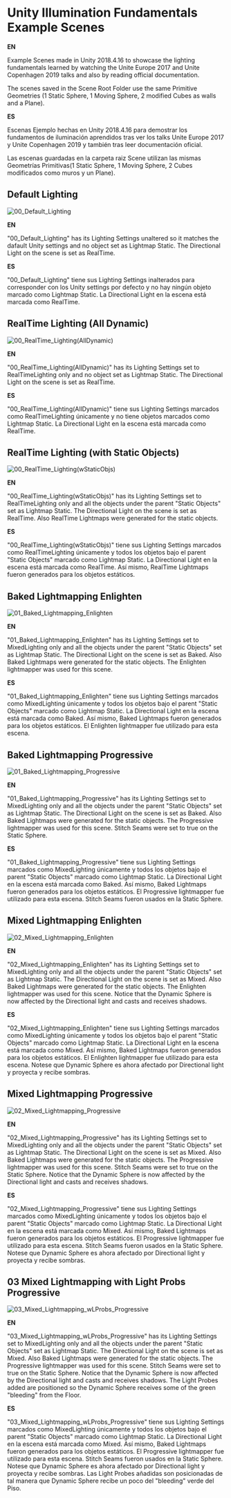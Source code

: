 # Unity Illumination Fundamentals Example Scenes

__EN__

Example Scenes made in Unity 2018.4.16 to showcase the lighting fundamentals learned by watching the Unite Europe 2017 and Unite Copenhagen 2019 talks and also by reading official documentation.

The scenes saved in the Scene Root Folder use the same Primitive Geometries (1 Static Sphere, 1 Moving Sphere, 2 modified Cubes as walls and a Plane).

__ES__

Escenas Ejemplo hechas en Unity 2018.4.16 para demostrar los fundamentos de iluminación aprendidos tras ver los talks Unite Europe 2017 y Unite Copenhagen 2019 y también tras leer documentación oficial.

Las escenas guardadas en la carpeta raiz Scene utilizan las mismas Geometrías Primitivas(1 Static Sphere, 1 Moving Sphere, 2 Cubes modificados como muros y un Plane).

## Default Lighting

![00_Default_Lighting](https://drive.google.com/uc?export=view&id=1h1ZnQO-kayrBYajmKuLfscTn6kAx-pSe)

__EN__

"00_Default_Lighting" has its Lighting Settings unaltered so it matches the dafault Unity settings and no object set as Lightmap Static. The Directional Light on the scene is set as RealTime.

__ES__

"00_Default_Lighting" tiene sus Lighting Settings inalterados para corresponder con los Unity settings por defecto y no hay ningún objeto marcado como Lightmap Static. La Directional Light en la escena está marcada como RealTime.


## RealTime Lighting (All Dynamic)

![00_RealTime_Lighting(AllDynamic)](https://drive.google.com/uc?export=view&id=1GvrpJ54Bg4nVYBE5Z2tInF0OSL2Gj4kE)

__EN__

"00_RealTime_Lighting(AllDynamic)" has its Lighting Settings set to RealTimeLighting only and no object set as Lightmap Static. The Directional Light on the scene is set as RealTime.

__ES__

"00_RealTime_Lighting(AllDynamic)" tiene sus Lighting Settings marcados como RealTimeLighting únicamente y no tiene objetos marcados como Lightmap Static. La Directional Light en la escena está marcada como RealTime.


## RealTime Lighting (with Static Objects)

![00_RealTime_Lighting(wStaticObjs)](https://drive.google.com/uc?export=view&id=12kVbgamI9_e_Bd4_jR4mE03mTLRMoKNF)

__EN__

"00_RealTime_Lighting(wStaticObjs)" has its Lighting Settings set to RealTimeLighting only and all the objects under the parent "Static Objects" set as Lightmap Static. The Directional Light on the scene is set as RealTime. Also RealTime Lightmaps were generated for the static objects.

__ES__

"00_RealTime_Lighting(wStaticObjs)" tiene sus Lighting Settings marcados como RealTimeLighting únicamente y todos los objetos bajo el parent "Static Objects" marcado como Lightmap Static. La Directional Light en la escena está marcada como RealTime. Así mismo, RealTime Lightmaps fueron generados para los objetos estáticos.

## Baked Lightmapping Enlighten

![01_Baked_Lightmapping_Enlighten](https://drive.google.com/uc?export=view&id=1aBHzBOk2NGFrCYa6gQsp0qh1T39mahbM)

__EN__

"01_Baked_Lightmapping_Enlighten" has its Lighting Settings set to MixedLighting only and all the objects under the parent "Static Objects" set as Lightmap Static. The Directional Light on the scene is set as Baked. Also Baked Lightmaps were generated for the static objects. The Enlighten lightmapper was used for this scene.

__ES__

"01_Baked_Lightmapping_Enlighten" tiene sus Lighting Settings marcados como MixedLighting únicamente y todos los objetos bajo el parent "Static Objects" marcado como Lightmap Static. La Directional Light en la escena está marcada como Baked. Así mismo, Baked Lightmaps fueron generados para los objetos estáticos. El Enlighten lightmapper fue utilizado para esta escena.

## Baked Lightmapping Progressive

![01_Baked_Lightmapping_Progressive](https://drive.google.com/uc?export=view&id=1rCvBAed1G1AX3RRWZcSxwZiMHbia_wHr)

__EN__

"01_Baked_Lightmapping_Progressive" has its Lighting Settings set to MixedLighting only and all the objects under the parent "Static Objects" set as Lightmap Static. The Directional Light on the scene is set as Baked. Also Baked Lightmaps were generated for the static objects. The Progressive lightmapper was used for this scene. Stitch Seams were set to true on the Static Sphere.

__ES__

"01_Baked_Lightmapping_Progressive" tiene sus Lighting Settings marcados como MixedLighting únicamente y todos los objetos bajo el parent "Static Objects" marcado como Lightmap Static. La Directional Light en la escena está marcada como Baked. Así mismo, Baked Lightmaps fueron generados para los objetos estáticos. El Progressive lightmapper fue utilizado para esta escena. Stitch Seams fueron usados en la Static Sphere.

## Mixed Lightmapping Enlighten

![02_Mixed_Lightmapping_Enlighten](https://drive.google.com/uc?export=view&id=1ki4XUvQFd1Yk3c-dUr9C5tvv7MQ8M3d2)

__EN__

"02_Mixed_Lightmapping_Enlighten" has its Lighting Settings set to MixedLighting only and all the objects under the parent "Static Objects" set as Lightmap Static. The Directional Light on the scene is set as Mixed. Also Baked Lightmaps were generated for the static objects. The Enlighten lightmapper was used for this scene. Notice that the Dynamic Sphere is now affected by the Directional light and casts and receives shadows.

__ES__

"02_Mixed_Lightmapping_Enlighten" tiene sus Lighting Settings marcados como MixedLighting únicamente y todos los objetos bajo el parent "Static Objects" marcado como Lightmap Static. La Directional Light en la escena está marcada como Mixed. Así mismo, Baked Lightmaps fueron generados para los objetos estáticos. El Enlighten lightmapper fue utilizado para esta escena. Notese que Dynamic Sphere es ahora afectado por Directional light y proyecta y recibe sombras.

## Mixed Lightmapping Progressive

![02_Mixed_Lightmapping_Progressive](https://drive.google.com/uc?export=view&id=1ae1sIrHriMcaRwjCcDLHgVIJF7qpxwTt)

__EN__

"02_Mixed_Lightmapping_Progressive" has its Lighting Settings set to MixedLighting only and all the objects under the parent "Static Objects" set as Lightmap Static. The Directional Light on the scene is set as Mixed. Also Baked Lightmaps were generated for the static objects. The Progressive lightmapper was used for this scene.  Stitch Seams were set to true on the Static Sphere. Notice that the Dynamic Sphere is now affected by the Directional light and casts and receives shadows.

__ES__

"02_Mixed_Lightmapping_Progressive" tiene sus Lighting Settings marcados como MixedLighting únicamente y todos los objetos bajo el parent "Static Objects" marcado como Lightmap Static. La Directional Light en la escena está marcada como Mixed. Así mismo, Baked Lightmaps fueron generados para los objetos estáticos. El Progressive lightmapper fue utilizado para esta escena. Stitch Seams fueron usados en la Static Sphere. Notese que Dynamic Sphere es ahora afectado por Directional light y proyecta y recibe sombras.

## 03 Mixed Lightmapping with Light Probs Progressive

![03_Mixed_Lightmapping_wLProbs_Progressive](https://drive.google.com/uc?export=view&id=18w-K3KoY3ACH7BJlUwKTL0Dp-aU0yJcF)

__EN__

"03_Mixed_Lightmapping_wLProbs_Progressive" has its Lighting Settings set to MixedLighting only and all the objects under the parent "Static Objects" set as Lightmap Static. The Directional Light on the scene is set as Mixed. Also Baked Lightmaps were generated for the static objects. The Progressive lightmapper was used for this scene.  Stitch Seams were set to true on the Static Sphere. Notice that the Dynamic Sphere is now affected by the Directional light and casts and receives shadows. The Light Probes added are positioned so the Dynamic Sphere receives some of the green "bleeding" from the Floor.

__ES__

"03_Mixed_Lightmapping_wLProbs_Progressive" tiene sus Lighting Settings marcados como MixedLighting únicamente y todos los objetos bajo el parent "Static Objects" marcado como Lightmap Static. La Directional Light en la escena está marcada como Mixed. Así mismo, Baked Lightmaps fueron generados para los objetos estáticos. El Progressive lightmapper fue utilizado para esta escena. Stitch Seams fueron usados en la Static Sphere. Notese que Dynamic Sphere es ahora afectado por Directional light y proyecta y recibe sombras. Las Light Probes añadidas son posicionadas de tal manera que Dynamic Sphere recibe un poco del "bleeding" verde del Piso.
